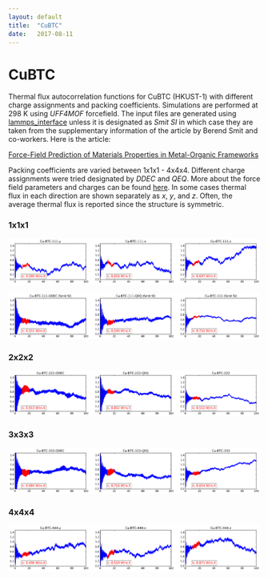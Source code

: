 ```yaml
---
layout: default
title:  "CuBTC"
date:   2017-08-11
---
```

CuBTC
=====
Thermal flux autocorrelation functions for CuBTC (HKUST-1) with different charge assignments and packing coefficients. Simulations are performed at 298 K using *UFF4MOF* forcefield. The input files are generated using [lammps_interface](https://github.com/kbsezginel/lammps_interface) unless it is designated as *Smit SI* in which case they are taken from the supplementary information of the article by Berend Smit and co-workers. Here is the article:

[Force-Field Prediction of Materials Properties in Metal-Organic Frameworks](http://pubs.acs.org/doi/abs/10.1021/acs.jpclett.6b02532)

Packing coefficients are varied between 1x1x1 - 4x4x4. Different charge assignments were tried designated by *DDEC* and *QEQ*. More about the force field parameters and charges can be found [here](https://kbsezginel.github.io/tee_mof/irmof10). In some cases thermal flux in each direction are shown separately as *x*, *y*, and *z*. Often, the average thermal flux is reported since the structure is symmetric.

### 1x1x1

<p align="center"> <img src="img/CuBTC-111-directions-k.png"> </p>


<p align="center"> <img src="img/CuBTC-111-Smit-k.png"> </p>

### 2x2x2

<p align="center"> <img src="img/CuBTC-222-k.png"> </p>

### 3x3x3

<p align="center"> <img src="img/CuBTC-333-k.png"> </p>

### 4x4x4

<p align="center"> <img src="img/CuBTC-444-directions-k.png"> </p>
